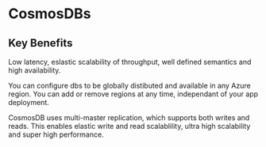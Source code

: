 # CosmosDBs

## Key Benefits

Low latency, eslastic scalability of throughput, well defined semantics and high availability.

You can configure dbs to be globally distibuted and available in any Azure region. You can add or remove regions at any time, independant of your app deployment.

CosmosDB uses multi-master replication, which supports both writes and reads. This enables elastic write and read scalablility, ultra high scalability and super high performance. 
